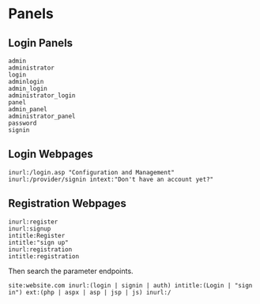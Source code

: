 # Panels

## Login Panels

```
admin
administrator
login
adminlogin
admin_login
administrator_login
panel
admin_panel
administrator_panel
password
signin
```

## Login Webpages

```
inurl:/login.asp "Configuration and Management"
inurl:/provider/signin intext:"Don't have an account yet?"
```

## Registration Webpages

```
inurl:register
inurl:signup
intitle:Register
intitle:"sign up"
inurl:registration
intitle:registration
```

Then search the parameter endpoints.

```
site:website.com inurl:(login | signin | auth) intitle:(Login | "sign in") ext:(php | aspx | asp | jsp | js) inurl:/
```